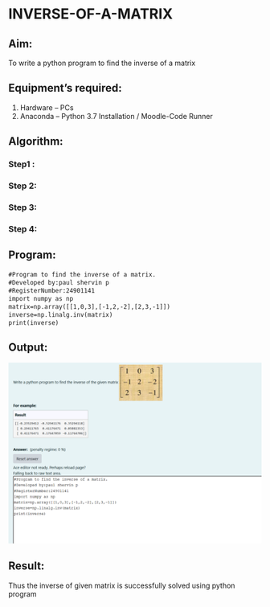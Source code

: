 # INVERSE-OF-A-MATRIX
## Aim:
To write a python program to find the inverse of a matrix
## Equipment’s required:
1. 	Hardware – PCs
2. 	Anaconda – Python 3.7 Installation / Moodle-Code Runner
## Algorithm:
### Step1 : 
### Step 2: 
### Step 3: 
### Step 4: 

## Program:
```
#Program to find the inverse of a matrix.
#Developed by:paul shervin p
#RegisterNumber:24901141
import numpy as np
matrix=np.array([[1,0,3],[-1,2,-2],[2,3,-1]])
inverse=np.linalg.inv(matrix)
print(inverse)
```
## Output:
![output](image.png)
## Result:
Thus the inverse of given matrix is successfully solved using python program

